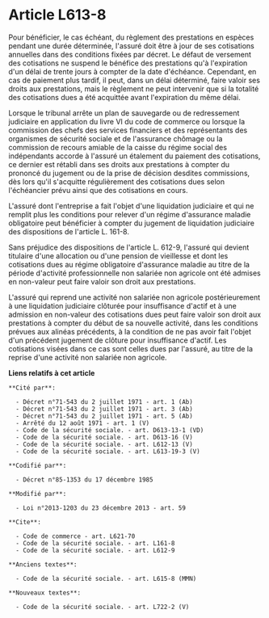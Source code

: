 # Article L613-8

Pour bénéficier, le cas échéant, du règlement des prestations en espèces pendant une durée déterminée, l'assuré doit être à
jour de ses cotisations annuelles dans des conditions fixées par décret. Le défaut de versement des cotisations ne suspend le
bénéfice des prestations qu'à l'expiration d'un délai de trente jours à compter de la date d'échéance. Cependant, en cas de
paiement plus tardif, il peut, dans un délai déterminé, faire valoir ses droits aux prestations, mais le règlement ne peut
intervenir que si la totalité des cotisations dues a été acquittée avant l'expiration du même délai.

Lorsque le tribunal arrête un plan de sauvegarde ou de redressement judiciaire en application du livre VI  du code de
commerce ou lorsque la commission des chefs des services financiers et des représentants des organismes de sécurité sociale
et de l'assurance chômage ou la commission de recours amiable de la caisse du régime social des indépendants accorde à
l'assuré un étalement du paiement des cotisations, ce dernier est rétabli dans ses droits aux prestations à compter du
prononcé du jugement ou de la prise de décision desdites commissions, dès lors qu'il s'acquitte régulièrement des cotisations
dues selon l'échéancier prévu ainsi que des cotisations en cours.

L'assuré dont l'entreprise a fait l'objet d'une liquidation judiciaire et qui ne remplit plus les conditions pour relever
d'un régime d'assurance maladie obligatoire peut bénéficier à compter du jugement de liquidation judiciaire des dispositions
de l'article L. 161-8.

Sans préjudice des dispositions de l'article L. 612-9, l'assuré qui devient titulaire d'une allocation ou d'une pension de
vieillesse et dont les cotisations dues au régime obligatoire d'assurance maladie au titre de la période d'activité
professionnelle non salariée non agricole ont été admises en non-valeur peut faire valoir son droit aux prestations.

L'assuré qui reprend une activité non salariée non agricole postérieurement à une liquidation judiciaire clôturée pour
insuffisance d'actif et à une admission en non-valeur des cotisations dues peut faire valoir son droit aux prestations à
compter du début de sa nouvelle activité, dans les conditions prévues aux alinéas précédents, à la condition de ne pas avoir
fait l'objet d'un précédent jugement de clôture pour insuffisance d'actif. Les cotisations visées dans ce cas sont celles
dues par l'assuré, au titre de la reprise d'une activité non salariée non agricole.

**Liens relatifs à cet article**

	**Cité par**:

	  - Décret n°71-543 du 2 juillet 1971 - art. 1 (Ab)
	  - Décret n°71-543 du 2 juillet 1971 - art. 3 (Ab)
	  - Décret n°71-543 du 2 juillet 1971 - art. 5 (Ab)
	  - Arrêté du 12 août 1971 - art. 1 (V)
	  - Code de la sécurité sociale. - art. D613-13-1 (VD)
	  - Code de la sécurité sociale. - art. D613-16 (V)
	  - Code de la sécurité sociale. - art. L612-13 (V)
	  - Code de la sécurité sociale. - art. L613-19-3 (V)

	**Codifié par**:

	  - Décret n°85-1353 du 17 décembre 1985

	**Modifié par**:

	  - Loi n°2013-1203 du 23 décembre 2013 - art. 59

	**Cite**:

	  - Code de commerce - art. L621-70
	  - Code de la sécurité sociale. - art. L161-8
	  - Code de la sécurité sociale. - art. L612-9

	**Anciens textes**:

	  - Code de la sécurité sociale. - art. L615-8 (MMN)

	**Nouveaux textes**:

	  - Code de la sécurité sociale. - art. L722-2 (V)
